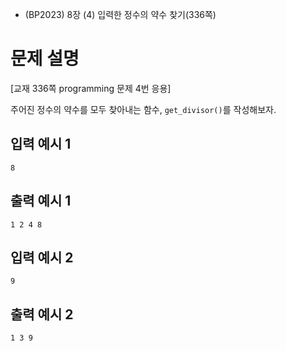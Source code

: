 - (BP2023) 8장 (4) 입력한 정수의 약수 찾기(336쪽)

# 문제 설명
[교재 336쪽 programming 문제 4번 응용]

주어진 정수의 약수를 모두 찾아내는 함수, ```get_divisor()```를 작성해보자.

## 입력 예시 1
```
8
```

## 출력 예시 1
```
1 2 4 8
```

## 입력 예시 2
```
9
```

## 출력 예시 2
```
1 3 9
```
